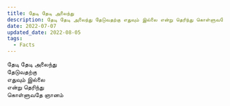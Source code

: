 ```yaml
---
title: தேடி தேடி அலைந்து
description: தேடி தேடி அலைந்து தேடுவதற்கு எதுவும் இல்லை என்று தெரிந்து கொள்ளுவதே ஞானம்.
date: 2022-07-07
updated_date: 2022-08-05
tags:
  - Facts
---
```


தேடி தேடி அலைந்து  
தேடுவதற்கு  
எதுவும் இல்லை  
என்று தெரிந்து  
கொள்ளுவதே ஞானம்
